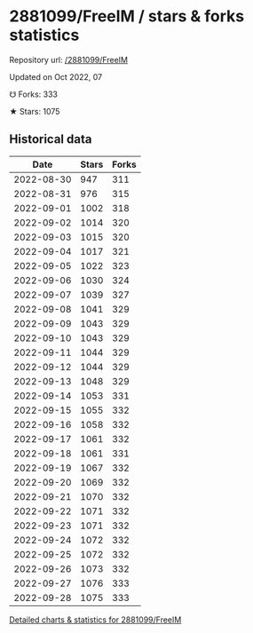 # 2881099/FreeIM / stars & forks statistics

Repository url: [/2881099/FreeIM](https://github.com/2881099/FreeIM)

Updated on Oct 2022, 07

☋ Forks: 333

★ Stars: 1075

## Historical data
| Date | Stars | Forks |
|------|-------|-------|
| 2022-08-30 | 947 | 311 | 
| 2022-08-31 | 976 | 315 | 
| 2022-09-01 | 1002 | 318 | 
| 2022-09-02 | 1014 | 320 | 
| 2022-09-03 | 1015 | 320 | 
| 2022-09-04 | 1017 | 321 | 
| 2022-09-05 | 1022 | 323 | 
| 2022-09-06 | 1030 | 324 | 
| 2022-09-07 | 1039 | 327 | 
| 2022-09-08 | 1041 | 329 | 
| 2022-09-09 | 1043 | 329 | 
| 2022-09-10 | 1043 | 329 | 
| 2022-09-11 | 1044 | 329 | 
| 2022-09-12 | 1044 | 329 | 
| 2022-09-13 | 1048 | 329 | 
| 2022-09-14 | 1053 | 331 | 
| 2022-09-15 | 1055 | 332 | 
| 2022-09-16 | 1058 | 332 | 
| 2022-09-17 | 1061 | 332 | 
| 2022-09-18 | 1061 | 331 | 
| 2022-09-19 | 1067 | 332 | 
| 2022-09-20 | 1069 | 332 | 
| 2022-09-21 | 1070 | 332 | 
| 2022-09-22 | 1071 | 332 | 
| 2022-09-23 | 1071 | 332 | 
| 2022-09-24 | 1072 | 332 | 
| 2022-09-25 | 1072 | 332 | 
| 2022-09-26 | 1073 | 332 | 
| 2022-09-27 | 1076 | 333 | 
| 2022-09-28 | 1075 | 333 | 


[Detailed charts & statistics for 2881099/FreeIM](https://reviewgithub.com/rep/2881099/FreeIM)
